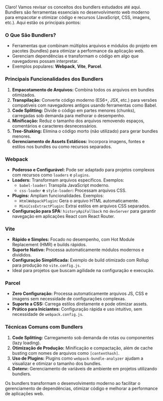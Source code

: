 Claro! Vamos revisar os conceitos dos bundlers estudados até aqui. Bundlers são ferramentas essenciais no desenvolvimento web moderno para empacotar e otimizar código e recursos (JavaScript, CSS, imagens, etc.). Aqui estão os principais pontos:

### **O Que São Bundlers?**

- Ferramentas que combinam múltiplos arquivos e módulos do projeto em pacotes (bundles) para otimizar a performance da aplicação web.
- Gerenciam dependências e transformam o código em algo que navegadores possam interpretar.
- Exemplos populares: **Webpack**, **Vite**, **Parcel**.

### **Principais Funcionalidades dos Bundlers**

1. **Empacotamento de Arquivos:** Combina todos os arquivos em bundles otimizados.
2. **Transpilação:** Converte código moderno (ES6+, JSX, etc.) para versões compatíveis com navegadores antigos usando ferramentas como Babel.
3. **Code Splitting:** Divide o código em partes menores (chunks), carregadas sob demanda para melhorar o desempenho.
4. **Minificação:** Reduz o tamanho dos arquivos removendo espaços, comentários e caracteres desnecessários.
5. **Tree-Shaking:** Elimina o código morto (não utilizado) para gerar bundles menores.
6. **Gerenciamento de Assets Estáticos:** Incorpora imagens, fontes e estilos nos bundles ou como recursos separados.

### **Webpack**

- **Poderoso e Configurável:** Pode ser adaptado para projetos complexos com recursos como `loaders` e `plugins`.
- **Loaders:** Transformam arquivos específicos. Exemplos:
    - `babel-loader`**:** Transpila JavaScript moderno.
    - `css-loader` **e** `style-loader`**:** Processam arquivos CSS.
- **Plugins:** Ampliam funcionalidades. Exemplos:
    - `HtmlWebpackPlugin`**:** Gera o arquivo HTML automaticamente.
    - `MiniCssExtractPlugin`**:** Extrai estilos em arquivos CSS separados.
- **Configuração para SPA:** `historyApiFallback` no `devServer` para garantir navegação em aplicações React com React Router.

### **Vite**

- **Rápido e Simples:** Focado no desempenho, com Hot Module Replacement (HMR) e builds rápidos.
- **Suporte Nativo:** Processa automaticamente módulos modernos e divididos.
- **Configuração Simplificada:** Exemplo de build otimizado com Rollup para produção no `vite.config.js`.
- Ideal para projetos que buscam agilidade na configuração e execução.

### **Parcel**

- **Zero Configuração:** Processa automaticamente arquivos JS, CSS e imagens sem necessidade de configurações complexas.
- **Suporte a CSS:** Carrega estilos diretamente e pode otimizar assets.
- **Prático para Iniciantes:** Configuração rápida e uso intuitivo, sem necessidade de `webpack.config.js`.

### **Técnicas Comuns com Bundlers**

1. **Code Splitting:** Carregamento sob demanda de rotas ou componentes (lazy loading).
2. **Otimização de Produção:** Minificação e compactação, além de cache busting com nomes de arquivos como `[contenthash]`.
3. **Uso de Plugins:** Plugins como `webpack-bundle-analyzer` ajudam a visualizar e otimizar o tamanho dos bundles.
4. **Dotenv:** Gerenciamento de variáveis de ambiente em projetos utilizando bundlers.

Os bundlers transformam o desenvolvimento moderno ao facilitar o gerenciamento de dependências, otimizar código e melhorar a performance de aplicações web.


